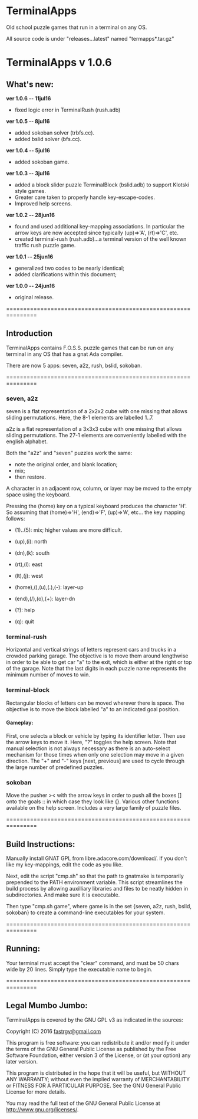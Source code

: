 # TerminalApps
Old school puzzle games that run in a terminal on any OS.

All source code is under "releases...latest" named "termapps*.tar.gz"


# TerminalApps v 1.0.6

## What's new:


**ver 1.0.6 -- 11jul16**

* fixed logic error in TerminalRush (rush.adb)


**ver 1.0.5 -- 8jul16**

* added sokoban solver (trbfs.cc).
* added bslid solver (bfs.cc).


**ver 1.0.4 -- 5jul16**

* added sokoban game.


**ver 1.0.3 -- 3jul16**

* added a block slider puzzle TerminalBlock (bslid.adb) to support Klotski style games.
* Greater care taken to properly handle key-escape-codes.
* Improved help screens.


**ver 1.0.2 -- 28jun16**

* found and used additional key-mapping associations.  In particular the arrow keys are now accepted since typically (up)=>'A', (rt)=>'C', etc.
* created terminal-rush (rush.adb)...a terminal version of the well known traffic rush puzzle game.

**ver 1.0.1 -- 25jun16**

* generalized two codes to be nearly identical;
* added clarifications within this document;


**ver 1.0.0 -- 24jun16**

* original release.


===============================================================
## Introduction
TerminalApps contains F.O.S.S. puzzle games that can be run on any terminal in any OS that has a gnat Ada compiler.  

There are now 5 apps:  seven, a2z, rush, bslid, sokoban.

===============================================================
### seven, a2z

seven is a flat representation of a 2x2x2 cube with one missing that allows sliding permutations.  Here, the 8-1 elements are labelled 1..7.

a2z is a flat representation of a 3x3x3 cube with one missing that allows sliding permutations.  The 27-1 elements are conveniently labelled with the english alphabet.

Both the "a2z" and "seven" puzzles work the same:

* note the original order, and blank location;
* mix;
* then restore.

A character in an adjacent row, column, or layer may be moved to the empty space using the keyboard.

Pressing the (home) key on a typical keyboard produces the character 'H'.  So assuming that (home)=>'H', (end)=>'F', (up)=>'A', etc...
the key mapping follows:

* (1)..(5): mix;  higher values are more difficult.

* (up),(i): north
* (dn),(k): south
* (rt),(l): east
* (lt),(j): west
* (home),(\),(u),(.),(-): layer-up
* (end),(/),(o),(+): layer-dn

* (?): help
* (q): quit




### terminal-rush
Horizontal and vertical strings of letters represent cars and trucks in a crowded parking garage.  The objective is to move them around lengthwise in order to be able to get car "a" to the exit, which is either at the right or top of the garage.  Note that the last digits in each puzzle name represents the minimum number of moves to win.

### terminal-block
Rectangular blocks of letters can be moved wherever there is space.  The objective is to move the block labelled "a" to an indicated goal position.


#### Gameplay:  
First, one selects a block or vehicle by typing its identifier letter.  Then use the arrow keys to move it.  Here, "?" toggles the help screen.  Note that manual selection is not always necessary as there is an auto-select mechanism for those times when only one selection may move in a given direction.  The "+" and "-" keys [next, previous] are used to cycle through the large number of predefined puzzles.


### sokoban
Move the pusher >< with the arrow keys in order to push all the boxes [] onto the goals :: in which case they look like {}.  Various other functions available on the help screen.  Includes a very large family of puzzle files.

===============================================================
## Build Instructions:
Manually install GNAT GPL from libre.adacore.com/download/.  If you don't like my key-mappings, edit the code as you like.

Next, edit the script "cmp.sh" so that the path to gnatmake is temporarily prepended to the PATH environment variable.  This script streamlines the build process by allowing auxilliary libraries and files to be neatly hidden in subdirectories.  And make sure it is executable.

Then type "cmp.sh game", where game is in the set {seven, a2z, rush, bslid, sokoban} to create a command-line executables for your system.

===============================================================
## Running:
Your terminal must accept the "clear" command, and must be 50 chars wide by 20 lines.  Simply type the executable name to begin.


===============================================================
## Legal Mumbo Jumbo:

TerminalApps is covered by the GNU GPL v3 as indicated in the sources:

 Copyright (C) 2016  <fastrgv@gmail.com>

 This program is free software: you can redistribute it and/or modify
 it under the terms of the GNU General Public License as published by
 the Free Software Foundation, either version 3 of the License, or
 (at your option) any later version.

 This program is distributed in the hope that it will be useful,
 but WITHOUT ANY WARRANTY; without even the implied warranty of
 MERCHANTABILITY or FITNESS FOR A PARTICULAR PURPOSE.  See the
 GNU General Public License for more details.

 You may read the full text of the GNU General Public License
 at <http://www.gnu.org/licenses/>.
